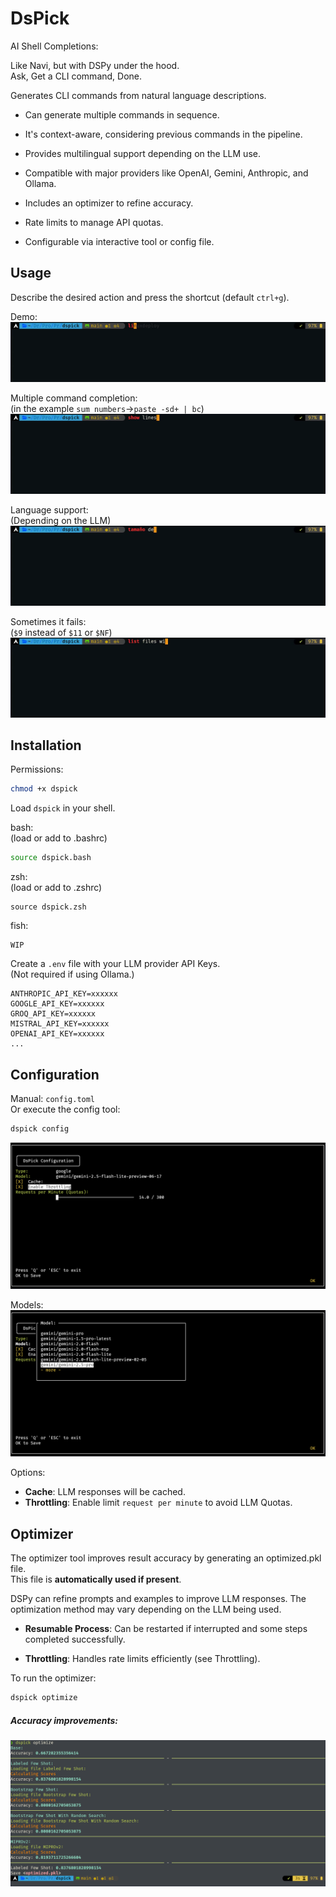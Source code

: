 # DsPick

AI Shell Completions:

Like Navi, but with DSPy under the hood.\
Ask, Get a CLI command, Done.

Generates CLI commands from natural language descriptions.

- Can generate multiple commands in sequence.

- It's context-aware, considering previous commands in the pipeline.

- Provides multilingual support depending on the LLM use.

- Compatible with major providers like OpenAI, Gemini, Anthropic, and Ollama.

- Includes an optimizer to refine accuracy.

- Rate limits to manage API quotas.

- Configurable via interactive tool or config file.


## Usage

Describe the desired action and press the shortcut (default `ctrl+g`).

Demo:
![demo](screens/demo.apng)

Multiple command completion:\
(in the example `sum numbers`→`paste -sd+ | bc`)
![multiple](screens/multiple.apng)

Language support:\
(Depending on the LLM)
![language](screens/language.apng)

Sometimes it fails:\
(`$9` instead of `$11` or `$NF`)
![fail](screens/not_perfect.apng)

## Installation

Permissions:
```bash
chmod +x dspick
```

Load `dspick` in your shell.

bash:\
(load or add to .bashrc)
```bash
source dspick.bash
```

zsh:\
(load or add to .zshrc)
```shell
source dspick.zsh
```

fish:
```
WIP
```


Create a `.env` file with your LLM provider API Keys.\
(Not required if using Ollama.)

```
ANTHROPIC_API_KEY=xxxxxx
GOOGLE_API_KEY=xxxxxx
GROQ_API_KEY=xxxxxx
MISTRAL_API_KEY=xxxxxx
OPENAI_API_KEY=xxxxxx
...
```

## Configuration

Manual: `config.toml`\
Or execute the config tool:

```bash
dspick config
```
![config](screens/config.png)

Models:
![models](screens/models.png)

Options:

- **Cache**: LLM responses will be cached.
- **Throttling**: Enable limit `request per minute` to avoid LLM Quotas.

## Optimizer

The optimizer tool improves result accuracy by generating an optimized.pkl file.\
This file is **automatically used if present**.

DSPy can refine prompts and examples to improve LLM responses. The optimization method may vary depending on the LLM being used.

- **Resumable Process**:  Can be restarted if interrupted and some steps completed successfully.

- **Throttling**: Handles rate limits efficiently (see Throttling).


To run the optimizer:
```bash
dspick optimize
```


##### Accuracy improvements:
![models](screens/optimizer.png)
